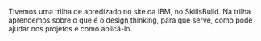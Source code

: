 Tivemos uma trilha de apredizado no site da IBM, no SkillsBuild.
Na trilha aprendemos sobre o que é o design thinking, para que serve, como pode ajudar nos projetos e como aplicá-lo. 
